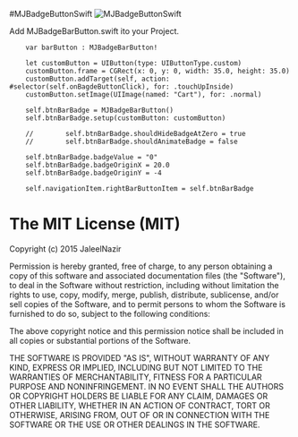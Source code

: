 #MJBadgeButtonSwift
![MJBadgeButtonSwift](https://3.bp.blogspot.com/-arcHZMmLh3w/WA4gBJkGRFI/AAAAAAAAAtQ/jg2iNQqz8OwhfZpXtjZfQmq3kni9hlVPgCK4B/s1600/MJBadgeButtonSwift.png)

Add MJBadgeBarButton.swift ito your Project.

        var barButton : MJBadgeBarButton!

        let customButton = UIButton(type: UIButtonType.custom)
        customButton.frame = CGRect(x: 0, y: 0, width: 35.0, height: 35.0)
        customButton.addTarget(self, action: #selector(self.onBagdeButtonClick), for: .touchUpInside)
        customButton.setImage(UIImage(named: "Cart"), for: .normal)

        self.btnBarBadge = MJBadgeBarButton()
        self.btnBarBadge.setup(customButton: customButton)
        
        //        self.btnBarBadge.shouldHideBadgeAtZero = true
        //        self.btnBarBadge.shouldAnimateBadge = false
        
        self.btnBarBadge.badgeValue = "0"
        self.btnBarBadge.badgeOriginX = 20.0
        self.btnBarBadge.badgeOriginY = -4
        
        self.navigationItem.rightBarButtonItem = self.btnBarBadge
       
# The MIT License (MIT)

Copyright (c) 2015 JaleelNazir

Permission is hereby granted, free of charge, to any person obtaining a copy
of this software and associated documentation files (the "Software"), to deal
in the Software without restriction, including without limitation the rights
to use, copy, modify, merge, publish, distribute, sublicense, and/or sell
copies of the Software, and to permit persons to whom the Software is
furnished to do so, subject to the following conditions:

The above copyright notice and this permission notice shall be included in all
copies or substantial portions of the Software.

THE SOFTWARE IS PROVIDED "AS IS", WITHOUT WARRANTY OF ANY KIND, EXPRESS OR
IMPLIED, INCLUDING BUT NOT LIMITED TO THE WARRANTIES OF MERCHANTABILITY,
FITNESS FOR A PARTICULAR PURPOSE AND NONINFRINGEMENT. IN NO EVENT SHALL THE
AUTHORS OR COPYRIGHT HOLDERS BE LIABLE FOR ANY CLAIM, DAMAGES OR OTHER
LIABILITY, WHETHER IN AN ACTION OF CONTRACT, TORT OR OTHERWISE, ARISING FROM,
OUT OF OR IN CONNECTION WITH THE SOFTWARE OR THE USE OR OTHER DEALINGS IN THE
SOFTWARE.
